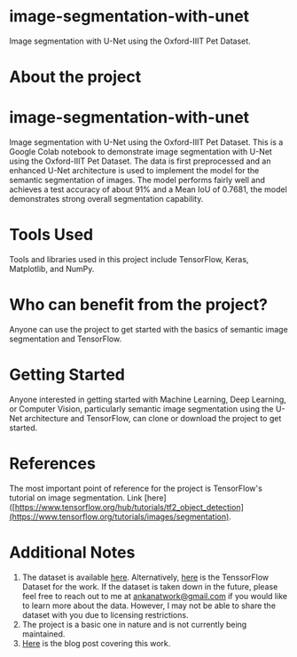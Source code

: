 # image-segmentation-with-unet
Image segmentation with U-Net using the Oxford-IIIT Pet Dataset.

# About the project
# image-segmentation-with-unet
Image segmentation with U-Net using the Oxford-IIIT Pet Dataset.
This is a Google Colab notebook to demonstrate image segmentation with U-Net using the Oxford-IIIT Pet Dataset. The data is first preprocessed and an enhanced U-Net architecture is used to implement the model for the semantic segmentation of images. The model performs fairly well and achieves a test accuracy of about 91% and a Mean IoU of 0.7681, the model demonstrates strong overall segmentation capability.

# Tools Used
Tools and libraries used in this project include TensorFlow, Keras, Matplotlib, and NumPy.

# Who can benefit from the project?
Anyone can use the project to get started with the basics of semantic image segmentation and TensorFlow.

# Getting Started
Anyone interested in getting started with Machine Learning, Deep Learning, or Computer Vision, particularly semantic image segmentation using the U-Net architecture and TensorFlow, can clone or download the project to get started.

# References
The most important point of reference for the project is TensorFlow's tutorial on image segmentation. Link [here]([https://www.tensorflow.org/hub/tutorials/tf2_object_detection](https://www.tensorflow.org/tutorials/images/segmentation).

# Additional Notes
1. The dataset is available [here](https://www.robots.ox.ac.uk/~vgg/data/pets/). Alternatively, [here](https://www.tensorflow.org/datasets/catalog/oxford_iiit_pet) is the TenssorFlow Dataset for the work. If the dataset is taken down in the future, please feel free to reach out to me at ankanatwork@gmail.com if you would like to learn more about the data. However, I may not be able to share the dataset with you due to licensing restrictions.
2. The project is a basic one in nature and is not currently being maintained.
3. [Here](https://researchguy.in/image-segmentation-using-u-net/) is the blog post covering this work.
